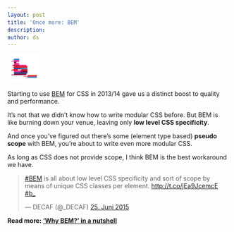 ```yaml
---
layout: post
title: 'Once more: BEM'
description:
author: ds
---
```


<img class="seamless" style="width: 15%;" src="/content/images/2015/06/bem2.png" alt="BEM">

Starting to use [BEM](https://en.bem.info/method/definitions/) for CSS in 2013/14 gave us a distinct boost to quality and performance.

It’s not that we didn’t know how to write modular CSS before. But BEM is like burning down your venue, leaving only __low level CSS specificity__.

And once you’ve figured out there’s some (element type based) __pseudo scope__ with BEM, you’re about to write even more modular CSS.

As long as CSS does not provide scope, I think BEM is the best workaround we have.

<blockquote class="twitter-tweet" data-cards="hidden" lang="de"><p lang="en" dir="ltr"><a href="https://twitter.com/hashtag/BEM?src=hash">#BEM</a> is all about low level CSS specificity and sort of scope by means of unique CSS classes per element.&#10;&#10;<a href="http://t.co/jEa9JcemcE">http://t.co/jEa9JcemcE</a> <a href="https://twitter.com/hashtag/b_?src=hash">#b_</a></p>&mdash; DECAF (@_DECAF) <a href="https://twitter.com/_DECAF/status/614154928878186497">25. Juni 2015</a></blockquote>
<script async src="//platform.twitter.com/widgets.js" charset="utf-8"></script>

__Read more: [‘Why BEM?’ in a nutshell](/2015/06/24/why-bem-in-a-nutshell/)__
